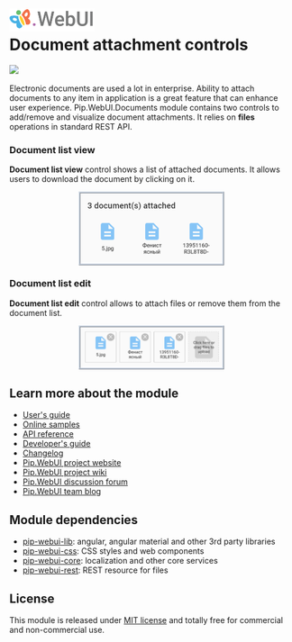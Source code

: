 # <img src="https://github.com/pip-webui/pip-webui/blob/master/doc/Logo.png" alt="Pip.WebUI Logo" style="max-width:30%"> <br/> Document attachment controls

![](https://img.shields.io/badge/license-MIT-blue.svg)

Electronic documents are used a lot in enterprise. Ability to attach documents to any item in application is a great feature that can enhance user experience. Pip.WebUI.Documents module contains two controls to add/remove and visualize document attachments. It relies on **files** operations in standard REST API.

### Document list view

**Document list view** control shows a list of attached documents. It allows users to download the document by clicking on it.

<a href="doc/images/img-doc-list.png" style="border: 3px ridge #c8d2df; width: 50%; margin: auto; display: block">
    <img src="doc/images/img-doc-list.png"/>
</a>

### Document list edit

**Document list edit** control allows to attach files or remove them from the document list.

<a href="doc/images/img-doc-list-edit.png" style="border: 3px ridge #c8d2df; width: 50%; margin: auto; display: block">
    <img src="doc/images/img-doc-list-edit.png"/>
</a>

## Learn more about the module

- [User's guide](doc/UsersGuide.md)
- [Online samples](http://webui.pipdevs.com/pip-webui-documents/index.html)
- [API reference](http://webui-api.pipdevs.com/pip-webui-documents/index.html)
- [Developer's guide](doc/DevelopersGuide.md)
- [Changelog](CHANGELOG.md)
- [Pip.WebUI project website](http://www.pipwebui.org)
- [Pip.WebUI project wiki](https://github.com/pip-webui/pip-webui/wiki)
- [Pip.WebUI discussion forum](https://groups.google.com/forum/#!forum/pip-webui)
- [Pip.WebUI team blog](https://pip-webui.blogspot.com/)

## <a name="dependencies"></a>Module dependencies

* [pip-webui-lib](https://github.com/pip-webui/pip-webui-lib): angular, angular material and other 3rd party libraries
* [pip-webui-css](https://github.com/pip-webui/pip-webui-css): CSS styles and web components
* [pip-webui-core](https://github.com/pip-webui/pip-webui-core): localization and other core services
* [pip-webui-rest](https://github.com/pip-webui/pip-webui-rest): REST resource for files

## <a name="license"></a>License

This module is released under [MIT license](License) and totally free for commercial and non-commercial use.
